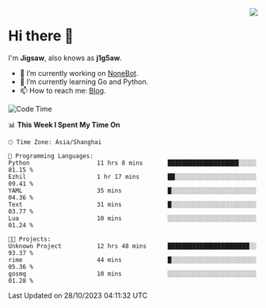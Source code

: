 <a href="#">
  <img align="right" src="https://github-readme-stats.vercel.app/api?username=j1g5awi&count_private=true&show_icons=true&title_color=80070B&text_color=B3B3B3&bg_color=212121&icon_color=80070B" />
</a>

# Hi there 👋

I'm **Jigsaw**, also knows as **j1g5aw**.

- 🔭 I’m currently working on [NoneBot](https://github.com/nonebot).
- 🌱 I’m currently learning Go and Python.
- 📫 How to reach me: [Blog](https://blog.maddestroyer.xyz/).

<!--START_SECTION:waka-->
![Code Time](http://img.shields.io/badge/Code%20Time-1%2C288%20hrs%205%20mins-blue)

📊 **This Week I Spent My Time On** 

```text
🕑︎ Time Zone: Asia/Shanghai

💬 Programming Languages: 
Python                   11 hrs 8 mins       ████████████████████░░░░░   81.15 % 
Ezhil                    1 hr 17 mins        ██░░░░░░░░░░░░░░░░░░░░░░░   09.41 % 
YAML                     35 mins             █░░░░░░░░░░░░░░░░░░░░░░░░   04.36 % 
Text                     31 mins             █░░░░░░░░░░░░░░░░░░░░░░░░   03.77 % 
Lua                      10 mins             ░░░░░░░░░░░░░░░░░░░░░░░░░   01.24 % 

🐱‍💻 Projects: 
Unknown Project          12 hrs 48 mins      ███████████████████████░░   93.37 % 
rime                     44 mins             █░░░░░░░░░░░░░░░░░░░░░░░░   05.36 % 
gosmq                    10 mins             ░░░░░░░░░░░░░░░░░░░░░░░░░   01.28 % 
```


 Last Updated on 28/10/2023 04:11:32 UTC
<!--END_SECTION:waka-->
